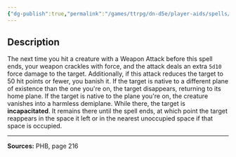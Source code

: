 ```yaml
---
{"dg-publish":true,"permalink":"/games/ttrpg/dn-d5e/player-aids/spells/level-5/banishing-smite/","tags":["TTRPG/DND/5e","verbal","concentration"]}
---
```



## Description
The next time you hit a creature with a Weapon Attack before this spell ends, your weapon crackles with force, and the attack deals an extra `5d10` force damage to the target.
Additionally, if this attack reduces the target to 50 hit points or fewer, you banish it.
If the target is native to a different plane of existence than the one you're on, the target disappears, returning to its home plane.
If the target is native to the plane you're on, the creature vanishes into a harmless demiplane.
While there, the target is **incapacitated**.
It remains there until the spell ends, at which point the target reappears in the space it left or in the nearest unoccupied space if that space is occupied.

---

**Sources:** PHB, page 216
